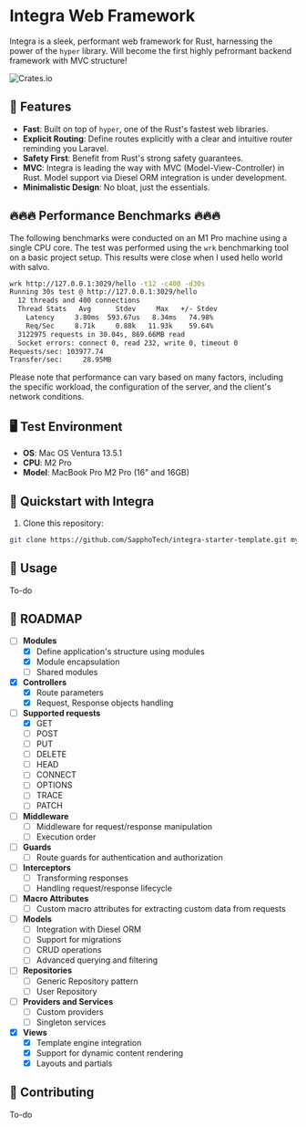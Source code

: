 
# Integra Web Framework

Integra is a sleek, performant web framework for Rust, harnessing the power of the `hyper` library.
Will become the first highly pefrormant backend framework with MVC structure!

![Crates.io](https://img.shields.io/crates/v/integra)

## 🌟 Features

- **Fast**: Built on top of `hyper`, one of the Rust's fastest web libraries.
- **Explicit Routing**: Define routes explicitly with a clear and intuitive router reminding you Laravel.
- **Safety First**: Benefit from Rust's strong safety guarantees.
- **MVC**: Integra is leading the way with MVC (Model-View-Controller) in Rust. Model support via Diesel ORM integration is under development.
- **Minimalistic Design**: No bloat, just the essentials.

## 🔥🔥🔥 Performance Benchmarks 🔥🔥🔥

The following benchmarks were conducted on an M1 Pro machine using a single CPU core. The test was performed using the `wrk` benchmarking tool on a basic project setup. This results were close when I used hello world with salvo.

```bash
wrk http://127.0.0.1:3029/hello -t12 -c400 -d30s
Running 30s test @ http://127.0.0.1:3029/hello
  12 threads and 400 connections
  Thread Stats   Avg      Stdev     Max   +/- Stdev
    Latency     3.80ms  593.67us   8.34ms   74.98%
    Req/Sec     8.71k     0.88k   11.93k    59.64%
  3122975 requests in 30.04s, 869.66MB read
  Socket errors: connect 0, read 232, write 0, timeout 0
Requests/sec: 103977.74
Transfer/sec:     28.95MB
```

Please note that performance can vary based on many factors, including the specific workload, the configuration of the server, and the client's network conditions.

## 🖥️ Test Environment

- **OS**: Mac OS Ventura 13.5.1
- **CPU**: M2 Pro
- **Model**: MacBook Pro M2 Pro (16" and 16GB)

## 🚀 Quickstart with Integra

1. Clone this repository:
```bash
git clone https://github.com/SapphoTech/integra-starter-template.git my_project_name
```

## 📘 Usage

To-do

## 🎯 ROADMAP 
  - [ ] **Modules**
    - [x] Define application's structure using modules
    - [x] Module encapsulation
    - [ ] Shared modules
  - [x] **Controllers**
    - [x] Route parameters
    - [x] Request, Response objects handling
  - [ ] **Supported requests**
    - [x] GET
    - [ ] POST
    - [ ] PUT
    - [ ] DELETE
    - [ ] HEAD
    - [ ] CONNECT
    - [ ] OPTIONS
    - [ ] TRACE
    - [ ] PATCH
  - [ ] **Middleware**
    - [ ] Middleware for request/response manipulation
    - [ ] Execution order
  - [ ] **Guards**
    - [ ] Route guards for authentication and authorization
  - [ ] **Interceptors**
    - [ ] Transforming responses
    - [ ] Handling request/response lifecycle
  - [ ] **Macro Attributes**
    - [ ] Custom macro attributes for extracting custom data from requests

  - [ ] **Models**
    - [ ] Integration with Diesel ORM
    - [ ] Support for migrations
    - [ ] CRUD operations
    - [ ] Advanced querying and filtering
  - [ ] **Repositories**
    - [ ] Generic Repository pattern
    - [ ] User Repository
  - [ ] **Providers and Services**
    - [ ] Custom providers
    - [ ] Singleton services
  - [x] **Views**
    - [x] Template engine integration
    - [x] Support for dynamic content rendering
    - [x] Layouts and partials

## 🤝 Contributing

To-do

